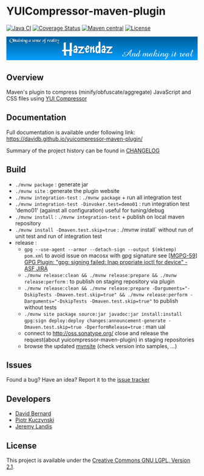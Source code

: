 # YUICompressor-maven-plugin

[![Java CI](https://github.com/hazendaz/yuicompressor-maven-plugin/workflows/Java%20CI/badge.svg)](https://github.com/hazendaz/yuicompressor-maven-plugin/actions?query=workflow%3A%22Java+CI%22)
[![Coverage Status](https://coveralls.io/repos/github/hazendaz/yuicompressor-maven-plugin/badge.svg?branch=master)](https://coveralls.io/github/hazendaz/yuicompressor-maven-plugin?branch=master)
[![Maven central](https://maven-badges.herokuapp.com/maven-central/com.github.hazendaz.maven/yuicompressor-maven-plugin/badge.svg)](https://maven-badges.herokuapp.com/maven-central/com.github.hazendaz.maven/yuicompressor-maven-plugin)
[![License](http://img.shields.io/:license-glp-blue.svg)](https://www.gnu.org/licenses/lgpl-2.1.html)

![hazendaz](src/site/resources/images/hazendaz-banner.jpg)

## Overview

Maven's plugin to compress (minify/obfuscate/aggregate) JavaScript and CSS files using [YUI Compressor](https://github.com/yui/yuicompressor)

## Documentation

Full documentation is available under following link:  https://davidb.github.io/yuicompressor-maven-plugin/

Summary of the project history can be found in [CHANGELOG](https://github.com/hazendaz/yuicompressor-maven-plugin/blob/master/CHANGELOG.md)

## Build

* `./mvnw package` : generate jar
* `./mvnw site` : generate the plugin website
* `./mvnw integration-test` : `./mvnw package` + run all integration test
* `./mvnw integration-test -Dinvoker.test=demo01` : run integration test 'demo01' (against all configuration) useful for tuning/debug
* `./mvnw install` :  `./mvnw integration-test` + publish on local maven repository
* `./mvnw install -Dmaven.test.skip=true` : ./mvnw install` without run of unit test and run of integration test
* release :
  * `gpg --use-agent --armor --detach-sign --output $(mktemp) pom.xml` to avoid issue on macosx with gpg signature see [[MGPG-59] GPG Plugin: "gpg: signing failed: Inap
propriate ioctl for device" - ASF JIRA](https://issues.apache.org/jira/browse/MGPG-59)
  * `./mvnw release:clean && ./mvnw release:prepare && ./mvnw release:perform` : to publish on staging repository via plugin
  * `./mvnw release:clean && ./mvnw release:prepare -Darguments="-DskipTests -Dmaven.test.skip=true" && ./mvnw release:perform -Darguments="-DskipTests -Dmaven.test.skip=true"` to publish without tests
  * `./mvnw site package source:jar javadoc:jar install:install gpg:sign deploy:deploy changes:announcement-generate -Dmaven.test.skip=true -DperformRelease=true` : man
ual
  * connect to http://oss.sonatype.org/ close and release the request(about yuicompressor-maven-plugin) in staging repositories
  * browse the updated [mvnsite](https://davidb.github.io/yuicompressor-maven-plugin/) (check version into samples, ...)

## Issues

Found a bug? Have an idea? Report it to the [issue tracker](https://github.com/davidB/yuicompressor-maven-plugin/issues?state=open)


## Developers

* [David Bernard](https://github.com/davidB)
* [Piotr Kuczynski](https://github.com/pkuczynski)
* [Jeremy Landis](https://github.com/hazendaz)


## License

This project is available under the [Creative Commons GNU LGPL, Version 2.1](http://creativecommons.org/licenses/LGPL/2.1/).

